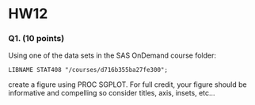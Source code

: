# HW12



### Q1.  (10 points)

Using one of the data sets in the SAS OnDemand course folder:
```
LIBNAME STAT408 "/courses/d716b355ba27fe300";
```
create a figure using PROC SGPLOT. For full credit, your figure should be informative and compelling so consider titles, axis, insets, etc...
